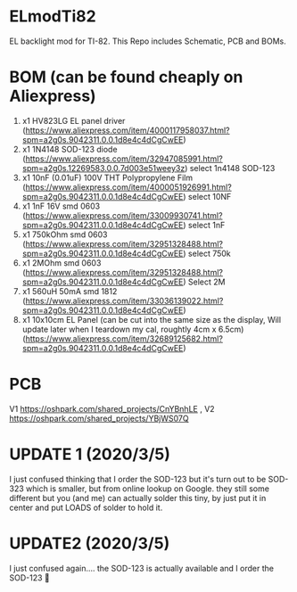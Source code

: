 # ELmodTi82
EL backlight mod for TI-82. This Repo includes Schematic, PCB and BOMs.

# BOM (can be found cheaply on Aliexpress)
1. x1 HV823LG EL panel driver (https://www.aliexpress.com/item/4000117958037.html?spm=a2g0s.9042311.0.0.1d8e4c4dCgCwEE)
2. x1 1N4148 SOD-123 diode (https://www.aliexpress.com/item/32947085991.html?spm=a2g0s.12269583.0.0.7d003e51weey3z) select 1n4148 SOD-123
3. x1 10nF (0.01uF) 100V THT Polypropylene Film (https://www.aliexpress.com/item/4000051926991.html?spm=a2g0s.9042311.0.0.1d8e4c4dCgCwEE) select 10NF
4. x1 1nF 16V smd 0603 (https://www.aliexpress.com/item/33009930741.html?spm=a2g0s.9042311.0.0.1d8e4c4dCgCwEE) select 1nF
5. x1 750kOhm smd 0603 (https://www.aliexpress.com/item/32951328488.html?spm=a2g0s.9042311.0.0.1d8e4c4dCgCwEE) select 750k
6. x1 2MOhm smd 0603 (https://www.aliexpress.com/item/32951328488.html?spm=a2g0s.9042311.0.0.1d8e4c4dCgCwEE) Select 2M
7. x1 560uH 50mA smd 1812 (https://www.aliexpress.com/item/33036139022.html?spm=a2g0s.9042311.0.0.1d8e4c4dCgCwEE)
8. x1 10x10cm EL Panel (can be cut into the same size as the display, Will update later when I teardown my cal, roughtly 4cm x 6.5cm) (https://www.aliexpress.com/item/32689125682.html?spm=a2g0s.9042311.0.0.1d8e4c4dCgCwEE) 

# PCB
V1 https://oshpark.com/shared_projects/CnYBnhLE , V2 https://oshpark.com/shared_projects/YBjWS07Q

# UPDATE 1 (2020/3/5)
I just confused thinking that I order the SOD-123 but it's turn out to be SOD-323 which is smaller, but from online lookup on Google. they still some different but you (and me) can actually solder this tiny, by just put it in center and put LOADS of solder to hold it.

# UPDATE2 (2020/3/5)
I just confused again.... the SOD-123 is actually available and I order the SOD-123 🤦‍
